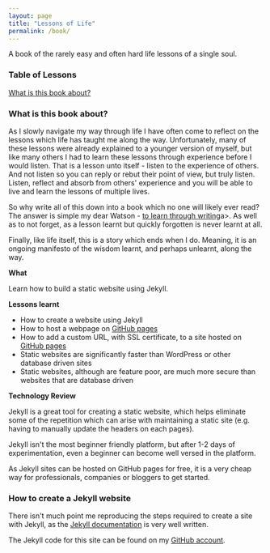 ```yaml
---
layout: page
title: "Lessons of Life"
permalink: /book/
---
```

A book of the rarely easy and often hard life lessons of a single soul.

### Table of Lessons
<a href="#about">What is this book about?</a>

### <a id='about'>What is this book about?</a>
As I slowly navigate my way through life I have often come to reflect on the lessons which life has taught me along the way. Unfortunately, many of these lessons were already explained to a younger version of myself, but like many others I had to learn these lessons through experience before I would listen. That is a lesson unto itself - listen to the experience of others. And not listen so you can reply or rebut their point of view, but truly listen. Listen, reflect and absorb from others' experience and you will be able to live and learn the lessons of multiple lives.

So why write all of this down into a book which no one will likely ever read? The answer is simple my dear Watson - <a href="https://dequincey.blog/2018/01/01/why-I-write/">to learn through writing</a>a>. As well as to not forget, as a lesson learnt but quickly forgotten is never learnt at all. 

Finally, like life itself, this is a story which ends when I do. Meaning, it is an ongoing manifesto of the wisdom learnt, and perhaps unlearnt, along the way. 

<b>What</b> 

Learn how to build a static website using Jekyll. 

<b>Lessons learnt</b>
<ul>
	<li>How to create a website using Jekyll</li>
	<li>How to host a webpage on <a href="https://pages.github.com/">GitHub pages</a></li>
	<li>How to add a custom URL, with SSL certificate, to a site hosted on <a href="https://pages.github.com/">GitHub pages</a></li>
	<li>Static websites are significantly faster than WordPress or other database driven sites</li>
	<li>Static websites, although are feature poor, are much more secure than websites that are database driven</li>
</ul>

<b>Technology Review</b>

Jekyll is a great tool for creating a static website, which helps eliminate some of the repetition which can arise with maintaining a static site (e.g. having to manually update the headers on each pages).

Jekyll isn't the most beginner friendly platform, but after 1-2 days of experimentation, even a beginner can become well versed in the platform.

As Jekyll sites can be hosted on GitHub pages for free, it is a very cheap way for professionals, companies or bloggers to get started.


<h3>How to create a Jekyll website</h3>
There isn't much point me reproducing the steps required to create a site with Jekyll, as the <a href="https://jekyllrb.com">Jekyll documentation</a> is very well written.

The Jekyll code for this site can be found on my <a href="https://github.com/toddy86/dequincey.blog">GitHub account</a>.







